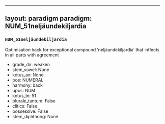 
---
layout: paradigm
paradigm: NUM_51neljäundekiljardia
---
### ` NUM_51neljäundekiljardia `

Optimisation hack for exceptional compound ’neljäundekiljardia’ that inflects in all parts with agreement
* grade_dir: weaken
* stem_vowel: None
* kotus_av: None
* pos: NUMERAL
* harmony: back
* upos: NUM
* kotus_tn: 51
* plurale_tantum: False
* clitics: False
* possessive: False
* stem_diphthong: None
